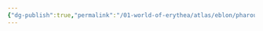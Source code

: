 ```yaml
---
{"dg-publish":true,"permalink":"/01-world-of-erythea/atlas/eblon/pharousia/ambrose/","title":"City of Ambrose","tags":["Location"],"noteIcon":"lamp"}
---
```


